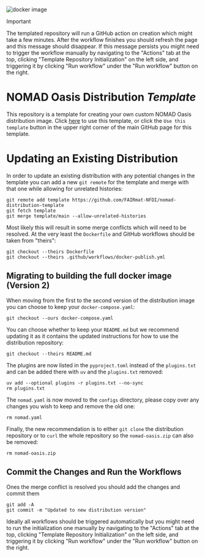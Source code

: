 ![docker image](https://github.com/FAIRmat-NFDI/nomad-distribution-template/actions/workflows/docker-publish.yml/badge.svg)

> [!IMPORTANT] 
> The templated repository will run a GitHub action on creation which might take a few minutes.
> After the workflow finishes you should refresh the page and this message should disappear.
> If this message persists you might need to trigger the workflow manually by navigating to the
> "Actions" tab at the top, clicking "Template Repository Initialization" on the left side,
> and triggering it by clicking "Run workflow" under the "Run workflow" button on the right.

# NOMAD Oasis Distribution *Template*
This repository is a template for creating your own custom NOMAD Oasis distribution image.
Click [here](https://github.com/new?template_name=nomad-distribution-template&template_owner=FAIRmat-NFDI)
to use this template, or click the `Use this template` button in the upper right corner of
the main GitHub page for this template.

# Updating an Existing Distribution

In order to update an existing distribution with any potential changes in the template you can add a new `git remote` for the template and merge with that one while allowing for unrelated histories:

```
git remote add template https://github.com/FAIRmat-NFDI/nomad-distribution-template
git fetch template
git merge template/main --allow-unrelated-histories
```

Most likely this will result in some merge conflicts which will need to be resolved. At the very least the `Dockerfile` and GitHub workflows should be taken from "theirs":

```
git checkout --theirs Dockerfile
git checkout --theirs .github/workflows/docker-publish.yml
```

## Migrating to building the full docker image (Version 2)
When moving from the first to the second version of the distribution image you can choose to keep your `docker-compose.yaml`:

```
git checkout --ours docker-compose.yaml
```

You can choose whether to keep your `README.md` but we recommend updating it as it contains the updated instructions for how to use the distribution repository:
```
git checkout --theirs README.md
```

The plugins are now listed in the `pyproject.toml` instead of the `plugins.txt` and can be added there with `uv` and the `plugins.txt` removed:

```
uv add --optional plugins -r plugins.txt --no-sync
rm plugins.txt
```

The `nomad.yaml` is now moved to the `configs` directory, please copy over any changes you wish to keep and remove the old one:

```
rm nomad.yaml
```

Finally, the new recommendation is to either `git clone` the distribution repository or to `curl` the whole repository so the `nomad-oasis.zip` can also be removed:

```
rm nomad-oasis.zip
```

## Commit the Changes and Run the Workflows

Ones the merge conflict is resolved you should add the changes and commit them

```
git add -A
git commit -m "Updated to new distribution version"
```

Ideally all workflows should be triggered automatically but you might need to run the initialization one manually by navigating to the "Actions" tab at the top, clicking "Template Repository Initialization" on the left side, and triggering it by clicking "Run workflow" under the "Run workflow" button on the right.